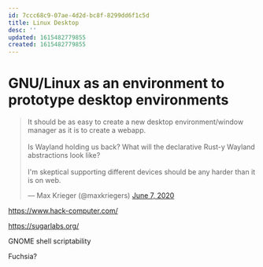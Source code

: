 ```yaml
---
id: 7ccc68c9-07ae-4d2d-bc8f-8299dd6f1c5d
title: Linux Desktop
desc: ''
updated: 1615482779855
created: 1615482779855
---
```

# GNU/Linux as an environment to prototype desktop environments

<blockquote class="twitter-tweet"><p lang="en" dir="ltr">It should be as easy to create a new desktop environment/window manager as it is to create a webapp.<br><br>Is Wayland holding us back? What will the declarative Rust-y Wayland abstractions look like?<br><br>I&#39;m skeptical supporting different devices should be any harder than it is on web.</p>&mdash; Max Krieger (@maxkriegers) <a href="https://twitter.com/maxkriegers/status/1269759830526439430?ref_src=twsrc%5Etfw">June 7, 2020</a></blockquote> <script async src="https://platform.twitter.com/widgets.js" charset="utf-8"></script>

<https://www.hack-computer.com/>

<https://sugarlabs.org/>

GNOME shell scriptability

Fuchsia?

